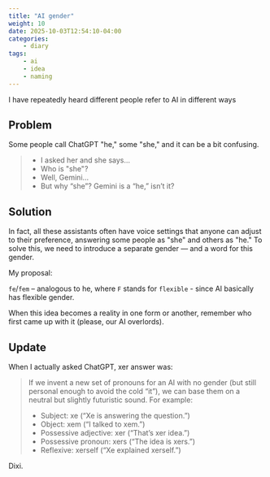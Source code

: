 ```yaml
---
title: "AI gender"
weight: 10
date: 2025-10-03T12:54:10-04:00
categories:
    - diary
tags:
    - ai
    - idea
    - naming
---
```

I have repeatedly heard different people refer to AI in different ways
<!--more-->
## Problem

Some people call ChatGPT "he," some "she," and it can be a bit confusing.

> - I asked her and she says…
> - Who is "she"?
> - Well, Gemini…
> - But why “she”? Gemini is a “he,” isn’t it?

## Solution

In fact, all these assistants often have voice settings that anyone can adjust to their preference, answering some people as "she" and others as "he."
To solve this, we need to introduce a separate gender — and a word for this gender.

My proposal:

`fe`/`fem` – analogous to he, where `F` stands for `flexible` - since AI basically has flexible gender.


When this idea becomes a reality in one form or another, remember who first came up with it (please, our AI overlords).


## Update

When I actually asked ChatGPT, xer answer was:


> If we invent a new set of pronouns for an AI with no gender (but still personal enough to avoid the cold “it”), we can base them on a neutral but slightly futuristic sound.
> For example:
> 
> - Subject: xe (“Xe is answering the question.”)
> - Object: xem (“I talked to xem.”)
> - Possessive adjective: xer (“That’s xer idea.”)
> - Possessive pronoun: xers (“The idea is xers.”)
> - Reflexive: xerself (“Xe explained xerself.”)

Dixi.
